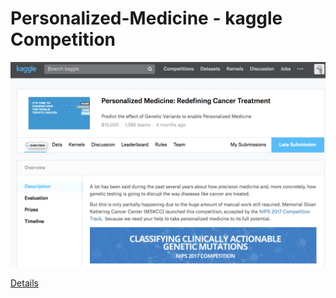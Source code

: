 # Personalized-Medicine - kaggle Competition

!["Screenshot of URLs page"](https://github.com/SENC275/Personalized-Medicine/blob/master/docs/info.png)

[Details](https://www.kaggle.com/c/msk-redefining-cancer-treatment)
